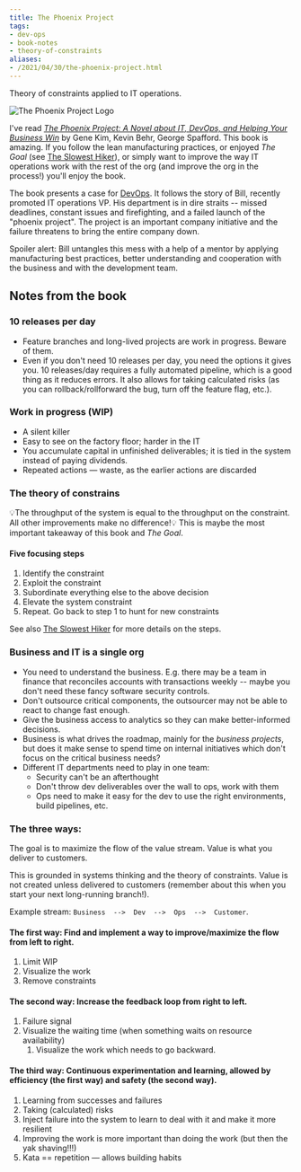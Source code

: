 ```yaml
---
title: The Phoenix Project
tags:
- dev-ops
- book-notes
- theory-of-constraints
aliases:
- /2021/04/30/the-phoenix-project.html
---
```

Theory of constraints applied to IT operations.

![The Phoenix Project Logo](/archive/2021-04-phoenix.png)

I've read [*The Phoenix Project: A Novel about IT, DevOps, and Helping Your Business Win*](https://www.amazon.com/Phoenix-Project-DevOps-Helping-Business/dp/0988262592) by Gene Kim, Kevin Behr, George Spafford. This book is amazing. If you follow the lean manufacturing practices, or enjoyed _The Goal_ (see [The Slowest Hiker](/2019/02/23/slowest-hiker.html)), or simply want to improve the way IT operations work with the rest of the org (and improve the org in the process!) you'll enjoy the book.

The book presents a case for [DevOps](https://en.wikipedia.org/wiki/DevOps). It follows the story of Bill, recently promoted IT operations VP. His department is in dire straits -- missed deadlines, constant issues and firefighting, and a failed launch of the "phoenix project". The project is an important company initiative and the failure threatens to bring the entire company down.

Spoiler alert: Bill untangles this mess with a help of a mentor by applying manufacturing best practices, better understanding and cooperation with the business and with the development team.


## Notes from the book

### 10 releases per day

- Feature branches and long-lived projects are work in progress. Beware of them.
- Even if you don't need 10 releases per day, you need the options it gives you. 10 releases/day requires a fully automated pipeline, which is a good thing as it reduces errors. It also allows for taking calculated risks (as you can rollback/rollforward the bug, turn off the feature flag, etc.).

### Work in progress (WIP)
* A silent killer
* Easy to see on the factory floor; harder in the IT
* You accumulate capital in unfinished deliverables; it is tied in the system instead of paying dividends.
* Repeated actions — waste, as the earlier actions are discarded


### The theory of constrains

💡The throughput of the system is equal to the throughput on the constraint. All other improvements make no difference!💡 This is maybe the most important takeaway of this book and _The Goal_.

#### Five focusing steps
1. Identify the constraint
2. Exploit the constraint
3. Subordinate everything else to the above decision
4. Elevate the system constraint
5. Repeat. Go back to step 1 to hunt for new constraints

See also [The Slowest Hiker](/2019/02/23/slowest-hiker.html#five-focusing-steps) for more details on the steps.

### Business and IT is a single org

- You need to understand the business. E.g. there may be a team in finance that reconciles accounts with transactions weekly -- maybe you don't need these fancy software security controls.
- Don't outsource critical components, the outsourcer may not be able to react to change fast enough.
- Give the business access to analytics so they can make better-informed decisions.
- Business is what drives the roadmap, mainly for the _business projects_, but does it make sense to spend time on internal initiatives which don't focus on the critical business needs?
- Different IT departments need to play in one team:
    - Security can't be an afterthought
    - Don't throw dev deliverables over the wall to ops, work with them
    - Ops need to make it easy for the dev to use the right environments, build pipelines, etc.

### The three ways:

The goal is to maximize the flow of the value stream. Value is what you deliver to customers.

This is grounded in systems thinking and the theory of constraints. Value is not created unless delivered to customers (remember about this when you start your next long-running branch!).

Example stream: `Business  -->  Dev  -->  Ops  -->  Customer`.

#### The first way: Find and implement a way to improve/maximize the flow from left to right.
1. Limit WIP 
2. Visualize the work
2. Remove constraints

#### The second way: Increase the feedback loop from right to left.
1. Failure signal
2. Visualize the waiting time (when something waits on resource availability)
    1. Visualize the work which needs to go backward.

#### The third way: Continuous experimentation and learning, allowed by efficiency (the first way) and safety (the second way).
1. Learning from successes and failures
2. Taking (calculated) risks
3. Inject failure into the system to learn to deal with it and make it more resilient 
4. Improving the work is more important than doing the work (but then the yak shaving!!!)
5. Kata == repetition — allows building habits 
